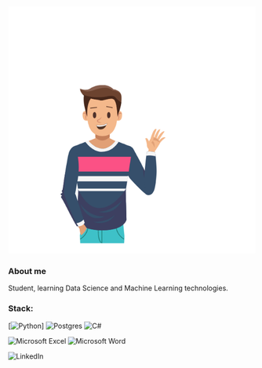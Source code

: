 [![Header](https://github.com/EnterSub/entersub/blob/main/Hello.gif)](https://github.com/EnterSub)

### About me

Student, learning Data Science and Machine Learning technologies.

### Stack:

[![Python](https://img.shields.io/badge/python-3670A0?style=for-the-badge&logo=python&logoColor=ffdd54)]
![Postgres](https://img.shields.io/badge/postgres-%23316192?style=for-the-badge&logo=postgresql&logoColor=white)
![C#](https://img.shields.io/badge/c%23-green?style=for-the-badge&logo=c-sharp&logoColor=white)

![Microsoft Excel](https://img.shields.io/badge/Microsoft_Excel-217346?style=for-the-badge&logo=microsoft-excel&logoColor=white)
![Microsoft Word](https://img.shields.io/badge/Microsoft_Word-2B579A?style=for-the-badge&logo=microsoft-word&logoColor=white)

![LinkedIn](https://img.shields.io/badge/linkedin-9cf?style=for-the-badge&logo=linkedin&logoColor=white)
